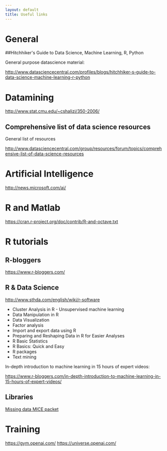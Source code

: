 ```yaml
---
layout: default
title: Useful links
---
```



# General

##Hitchhiker's Guide to Data Science, Machine Learning, R, Python

General purpose datascience material:

http://www.datasciencecentral.com/profiles/blogs/hitchhiker-s-guide-to-data-science-machine-learning-r-python


# Datamining

http://www.stat.cmu.edu/~cshalizi/350-2006/


## Comprehensive list of data science resources

General list of resources

http://www.datasciencecentral.com/group/resources/forum/topics/comprehensive-list-of-data-science-resources


# Artificial Intelligence

http://news.microsoft.com/ai/



# R and Matlab

https://cran.r-project.org/doc/contrib/R-and-octave.txt



# R tutorials

## R-bloggers

https://www.r-bloggers.com/

## R & Data Science

http://www.sthda.com/english/wiki/r-software

* Cluster Analysis in R - Unsupervised machine learning
* Data Manipulation in R
* Data Visualization
* Factor analysis
* Import and export data using R
* Preparing and Reshaping Data in R for Easier Analyses
* R Basic Statistics
* R Basics: Quick and Easy
* R packages
* Text mining

In-depth introduction to machine learning in 15 hours of expert videos:

https://www.r-bloggers.com/in-depth-introduction-to-machine-learning-in-15-hours-of-expert-videos/

## Libraries

[Missing data MICE packet](http://datascienceplus.com/imputing-missing-data-with-r-mice-package/)


# Training

https://gym.openai.com/
https://universe.openai.com/

